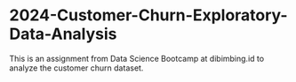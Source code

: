 # 2024-Customer-Churn-Exploratory-Data-Analysis
This is an assignment from Data Science Bootcamp at dibimbing.id to analyze the customer churn dataset.
